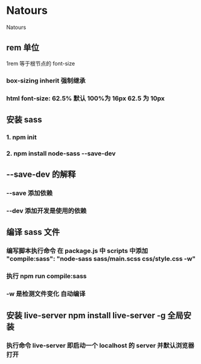 # Natours

Natours

## rem 单位

1rem 等于根节点的 font-size

### box-sizing inherit 强制继承

### html font-size: 62.5% 默认 100%为 16px 62.5 为 10px

## 安装 sass

### 1. npm init

### 2. npm install node-sass --save-dev

## --save-dev 的解释

### --save 添加依赖

### --dev 添加开发是使用的依赖

## 编译 sass 文件

### 编写脚本执行命令 在 package.js 中 scripts 中添加 "compile:sass": "node-sass sass/main.scss css/style.css -w"

### 执行 npm run compile:sass

### -w 是检测文件变化 自动编译

## 安装 live-server npm install live-server -g 全局安装

### 执行命令 live-server 即启动一个 localhost 的 server 并默认浏览器打开
